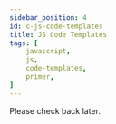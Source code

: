 ```yaml
---
sidebar_position: 4 
id: c-js-code-templates
title: JS Code Templates
tags: [
    javascript, 
    js,
    code-templates,
    primer,
]
---
```


Please check back later.